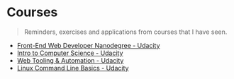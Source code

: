 # Courses
> Reminders, exercises and applications from courses that I have seen.

+ [Front-End Web Developer Nanodegree - Udacity](/courses/front-end-web-developer-nanodegree/)
+ [Intro to Computer Science - Udacity](/courses/intro-to-computer-science/)
+ [Web Tooling & Automation - Udacity](/courses/)
+ [Linux Command Line Basics - Udacity](/courses/)
